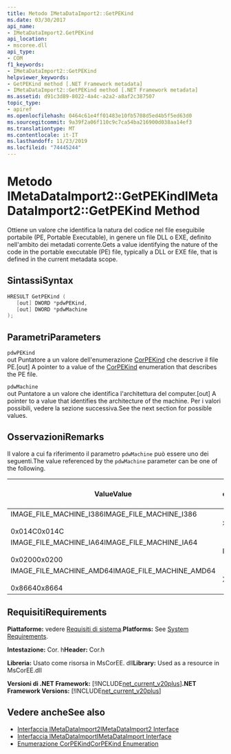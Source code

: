 ```yaml
---
title: Metodo IMetaDataImport2::GetPEKind
ms.date: 03/30/2017
api_name:
- IMetaDataImport2.GetPEKind
api_location:
- mscoree.dll
api_type:
- COM
f1_keywords:
- IMetaDataImport2::GetPEKind
helpviewer_keywords:
- GetPEKind method [.NET Framework metadata]
- IMetaDataImport2::GetPEKind method [.NET Framework metadata]
ms.assetid: d91c3d89-8022-4a4c-a2a2-a8af2c387507
topic_type:
- apiref
ms.openlocfilehash: 0464c61e4ff01483e10fb5708d5ed4b5f5ed63d0
ms.sourcegitcommit: 9a39f2a06f110c9c7ca54ba216900d038aa14ef3
ms.translationtype: MT
ms.contentlocale: it-IT
ms.lasthandoff: 11/23/2019
ms.locfileid: "74445244"
---
```

# <a name="imetadataimport2getpekind-method"></a><span data-ttu-id="0f520-102">Metodo IMetaDataImport2::GetPEKind</span><span class="sxs-lookup"><span data-stu-id="0f520-102">IMetaDataImport2::GetPEKind Method</span></span>
<span data-ttu-id="0f520-103">Ottiene un valore che identifica la natura del codice nel file eseguibile portabile (PE, Portable Executable), in genere un file DLL o EXE, definito nell'ambito dei metadati corrente.</span><span class="sxs-lookup"><span data-stu-id="0f520-103">Gets a value identifying the nature of the code in the portable executable (PE) file, typically a DLL or EXE file, that is defined in the current metadata scope.</span></span>  
  
## <a name="syntax"></a><span data-ttu-id="0f520-104">Sintassi</span><span class="sxs-lookup"><span data-stu-id="0f520-104">Syntax</span></span>  
  
```cpp  
HRESULT GetPEKind (  
   [out] DWORD *pdwPEKind,  
   [out] DWORD *pdwMachine  
);  
```  
  
## <a name="parameters"></a><span data-ttu-id="0f520-105">Parametri</span><span class="sxs-lookup"><span data-stu-id="0f520-105">Parameters</span></span>  
 `pdwPEKind`  
 <span data-ttu-id="0f520-106">out Puntatore a un valore dell'enumerazione [CorPEKind](../../../../docs/framework/unmanaged-api/metadata/corpekind-enumeration.md) che descrive il file PE.</span><span class="sxs-lookup"><span data-stu-id="0f520-106">[out] A pointer to a value of the [CorPEKind](../../../../docs/framework/unmanaged-api/metadata/corpekind-enumeration.md) enumeration that describes the PE file.</span></span>  
  
 `pdwMachine`  
 <span data-ttu-id="0f520-107">out Puntatore a un valore che identifica l'architettura del computer.</span><span class="sxs-lookup"><span data-stu-id="0f520-107">[out] A pointer to a value that identifies the architecture of the machine.</span></span> <span data-ttu-id="0f520-108">Per i valori possibili, vedere la sezione successiva.</span><span class="sxs-lookup"><span data-stu-id="0f520-108">See the next section for possible values.</span></span>  
  
## <a name="remarks"></a><span data-ttu-id="0f520-109">Osservazioni</span><span class="sxs-lookup"><span data-stu-id="0f520-109">Remarks</span></span>  
 <span data-ttu-id="0f520-110">Il valore a cui fa riferimento il parametro `pdwMachine` può essere uno dei seguenti.</span><span class="sxs-lookup"><span data-stu-id="0f520-110">The value referenced by the `pdwMachine` parameter can be one of the following.</span></span>  
  
|<span data-ttu-id="0f520-111">Value</span><span class="sxs-lookup"><span data-stu-id="0f520-111">Value</span></span>|<span data-ttu-id="0f520-112">Architettura del computer</span><span class="sxs-lookup"><span data-stu-id="0f520-112">Machine architecture</span></span>|  
|-----------|--------------------------|  
|<span data-ttu-id="0f520-113">IMAGE_FILE_MACHINE_I386</span><span class="sxs-lookup"><span data-stu-id="0f520-113">IMAGE_FILE_MACHINE_I386</span></span><br /><br /> <span data-ttu-id="0f520-114">0x014C</span><span class="sxs-lookup"><span data-stu-id="0f520-114">0x014C</span></span>|<span data-ttu-id="0f520-115">x86</span><span class="sxs-lookup"><span data-stu-id="0f520-115">x86</span></span>|  
|<span data-ttu-id="0f520-116">IMAGE_FILE_MACHINE_IA64</span><span class="sxs-lookup"><span data-stu-id="0f520-116">IMAGE_FILE_MACHINE_IA64</span></span><br /><br /> <span data-ttu-id="0f520-117">0x0200</span><span class="sxs-lookup"><span data-stu-id="0f520-117">0x0200</span></span>|<span data-ttu-id="0f520-118">Intel IPF</span><span class="sxs-lookup"><span data-stu-id="0f520-118">Intel IPF</span></span>|  
|<span data-ttu-id="0f520-119">IMAGE_FILE_MACHINE_AMD64</span><span class="sxs-lookup"><span data-stu-id="0f520-119">IMAGE_FILE_MACHINE_AMD64</span></span><br /><br /> <span data-ttu-id="0f520-120">0x8664</span><span class="sxs-lookup"><span data-stu-id="0f520-120">0x8664</span></span>|<span data-ttu-id="0f520-121">X64</span><span class="sxs-lookup"><span data-stu-id="0f520-121">x64</span></span>|  
  
## <a name="requirements"></a><span data-ttu-id="0f520-122">Requisiti</span><span class="sxs-lookup"><span data-stu-id="0f520-122">Requirements</span></span>  
 <span data-ttu-id="0f520-123">**Piattaforme:** vedere [Requisiti di sistema](../../../../docs/framework/get-started/system-requirements.md).</span><span class="sxs-lookup"><span data-stu-id="0f520-123">**Platforms:** See [System Requirements](../../../../docs/framework/get-started/system-requirements.md).</span></span>  
  
 <span data-ttu-id="0f520-124">**Intestazione:** Cor. h</span><span class="sxs-lookup"><span data-stu-id="0f520-124">**Header:** Cor.h</span></span>  
  
 <span data-ttu-id="0f520-125">**Libreria:** Usato come risorsa in MsCorEE. dll</span><span class="sxs-lookup"><span data-stu-id="0f520-125">**Library:** Used as a resource in MsCorEE.dll</span></span>  
  
 <span data-ttu-id="0f520-126">**Versioni di .NET Framework:** [!INCLUDE[net_current_v20plus](../../../../includes/net-current-v20plus-md.md)]</span><span class="sxs-lookup"><span data-stu-id="0f520-126">**.NET Framework Versions:** [!INCLUDE[net_current_v20plus](../../../../includes/net-current-v20plus-md.md)]</span></span>  
  
## <a name="see-also"></a><span data-ttu-id="0f520-127">Vedere anche</span><span class="sxs-lookup"><span data-stu-id="0f520-127">See also</span></span>

- [<span data-ttu-id="0f520-128">Interfaccia IMetaDataImport2</span><span class="sxs-lookup"><span data-stu-id="0f520-128">IMetaDataImport2 Interface</span></span>](../../../../docs/framework/unmanaged-api/metadata/imetadataimport2-interface.md)
- [<span data-ttu-id="0f520-129">Interfaccia IMetaDataImport</span><span class="sxs-lookup"><span data-stu-id="0f520-129">IMetaDataImport Interface</span></span>](../../../../docs/framework/unmanaged-api/metadata/imetadataimport-interface.md)
- [<span data-ttu-id="0f520-130">Enumerazione CorPEKind</span><span class="sxs-lookup"><span data-stu-id="0f520-130">CorPEKind Enumeration</span></span>](../../../../docs/framework/unmanaged-api/metadata/corpekind-enumeration.md)
